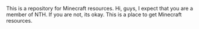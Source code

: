 This is a repository for Minecraft resources.
Hi, guys, I expect that you are a member of NTH. If you are not, its okay.
This is a place to get Minecraft resources.
